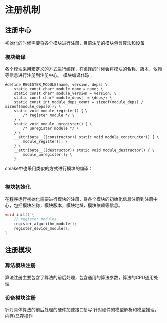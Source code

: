 # 注册机制

## 注册中心
初始化的时候需要将各个模块进行注册，目前注册的模块包含算法和设备

### 模块编译
各个模块采用宏定义的方式进行编译，在编译的时候会将模块的名称、版本、依赖等信息进行注册到注册中心。
模块编译代码：
```
#define REGISTER_MODULE(name, version, deps) \
    static const char* module_name = name; \
    static const char* module_version = version; \
    static const char* module_deps[] = {deps}; \
    static const int module_deps_count = sizeof(module_deps) / sizeof(module_deps[0]); \
    static void module_register() { \
        /* register module */ \
    } \
    static void module_unregister() { \
        /* unregister module */ \
    } \
    __attribute__((constructor)) static void module_constructor() { \
        module_register(); \
    } \
    __attribute__((destructor)) static void module_destructor() { \
        module_unregister(); \
    }
```

cmake中也采用类似的方式进行模块的编译：
```cmake
```

### 模块初始化
在程序运行初始化需要进行模块的注册，将各个模块的初始化信息注册到注册中心，包括模块名称，模块版本，模块地址，模块依赖等信息。
```cpp
void init() {
    // register modules
    register_algorithm_module();
    register_device_module();
}
```


## 注册模块
### 算法模块注册
算法注册主要包含了算法的前后处理，包含通用的算法参数，算法的CPU通用处理



### 设备模块注册
针对具体算法的前后处理的硬件加速接口复写
针对硬件的模型解析和模型推理，内存/显存操作


